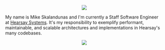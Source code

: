 <p align="center">
<img src="https://readme-typing-svg.herokuapp.com?font=Fira+Code&duration=2500&color=FF5F6D&lines=UI%20Architect;End-User%20Driven;Team%20Multiplier;Mentor&width=200">
</p>

My name is Mike Skalandunas and I'm currently a Staff Software Engineer at [Hearsay Systems](https://www.hearsaysystems.com/). It's my responsibility to exemplify performant, maintainable, and scalable architectures and implementations in Hearsay's many codebases. 

<p align="center">
  <img src="http://github-readme-streak-stats.herokuapp.com?user=mskalandunas&theme=radical&hide_border=true&background=0D1117">
</p>
